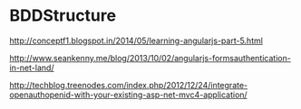 BDDStructure
============
http://conceptf1.blogspot.in/2014/05/learning-angularjs-part-5.html

http://www.seankenny.me/blog/2013/10/02/angularjs-formsauthentication-in-net-land/

http://techblog.treenodes.com/index.php/2012/12/24/integrate-openauthopenid-with-your-existing-asp-net-mvc4-application/

